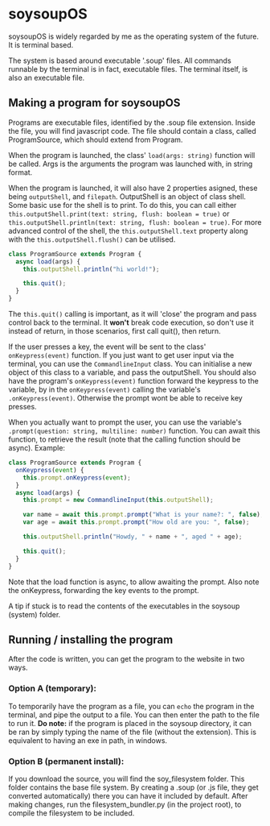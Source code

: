 # soysoupOS

soysoupOS is widely regarded by me as the operating system of the future. It is terminal based.

The system is based around executable '.soup' files. All commands runnable by the terminal is in fact, executable files. The terminal itself, is also an executable file.

## Making a program for soysoupOS

Programs are executable files, identified by the .soup file extension. Inside the file, you will find javascript code. The file should contain a class, called ProgramSource, which should extend from Program.

When the program is launched, the class' `load(args: string)` function will be called. Args is the arguments the program was launched with, in string format.

When the program is launched, it will also have 2 properties asigned, these being `outputShell`, and `filepath`. OutputShell is an object of class shell. Some basic use for the shell is to print. To do this, you can call either `this.outputShell.print(text: string, flush: boolean = true)` or `this.outputShell.println(text: string, flush: boolean = true)`. For more advanced control of the shell, the `this.outputShell.text` property along with the `this.outputShell.flush()` can be utilised.

```js
class ProgramSource extends Program {
  async load(args) {
    this.outputShell.println("hi world!");

    this.quit();
  }
}
```

The `this.quit()` calling is important, as it will 'close' the program and pass control back to the terminal. It **won't** break code execution, so don't use it instead of return, in those scenarios, first call quit(), then return.

If the user presses a key, the event will be sent to the class' `onKeypress(event)` function. If you just want to get user input via the terminal, you can use the `CommandlineInput` class. You can initialise a new object of this class to a variable, and pass the outputShell. You should also have the program's `onKeypress(event)` function forward the keypress to the variable, by in the `onKeypress(event)` calling the variable's `.onKeypress(event)`. Otherwise the prompt wont be able to receive key presses.

When you actually want to prompt the user, you can use the variable's `.prompt(question: string, multiline: number)` function. You can await this function, to retrieve the result (note that the calling function should be async). Example:

```js
class ProgramSource extends Program {
  onKeypress(event) {
    this.prompt.onKeypress(event);
  }
  async load(args) {
    this.prompt = new CommandlineInput(this.outputShell);

    var name = await this.prompt.prompt("What is your name?: ", false);
    var age = await this.prompt.prompt("How old are you: ", false);

    this.outputShell.println("Howdy, " + name + ", aged " + age);

    this.quit();
  }
}
```

Note that the load function is async, to allow awaiting the prompt. Also note the onKeypress, forwarding the key events to the prompt.

A tip if stuck is to read the contents of the executables in the soysoup (system) folder.

## Running / installing the program

After the code is written, you can get the program to the website in two ways.

### Option A (temporary):

To temporarily have the program as a file, you can `echo` the program in the terminal, and pipe the output to a file. You can then enter the path to the file to run it. **Do note:** if the program is placed in the soysoup directory, it can be ran by simply typing the name of the file (without the extension). This is equivalent to having an exe in path, in windows.

### Option B (permanent install):

If you download the source, you will find the soy_filesystem folder. This folder contains the base file system. By creating a .soup (or .js file, they get converted automatically) there you can have it included by default. After making changes, run the filesystem_bundler.py (in the project root), to compile the filesystem to be included.
